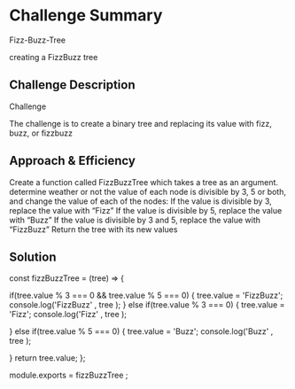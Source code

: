 
# Challenge Summary

Fizz-Buzz-Tree 

creating a FizzBuzz tree
## Challenge Description

Challenge

The challenge is to  create  a binary tree and replacing its value with fizz, buzz, or fizzbuzz

## Approach & Efficiency

Create a function called FizzBuzzTree which takes a tree as an argument. determine weather or not the value of each node is divisible by 3, 5 or both, and change the value of each of the nodes: If the value is divisible by 3, replace the value with “Fizz” If the value is divisible by 5, replace the value with “Buzz” If the value is divisible by 3 and 5, replace the value with “FizzBuzz” Return the tree with its new values

## Solution




const fizzBuzzTree = (tree) => {

  if(tree.value % 3 === 0 && tree.value % 5 === 0) {
    tree.value = 'FizzBuzz';
    console.log('FizzBuzz' , tree );
  }
  else if(tree.value % 3 === 0) {
    tree.value = 'Fizz';
        console.log('Fizz' , tree );

  }
  else if(tree.value % 5 === 0) {
    tree.value = 'Buzz';
            console.log('Buzz' , tree );

  }
  return tree.value;
};

module.exports =  fizzBuzzTree ;